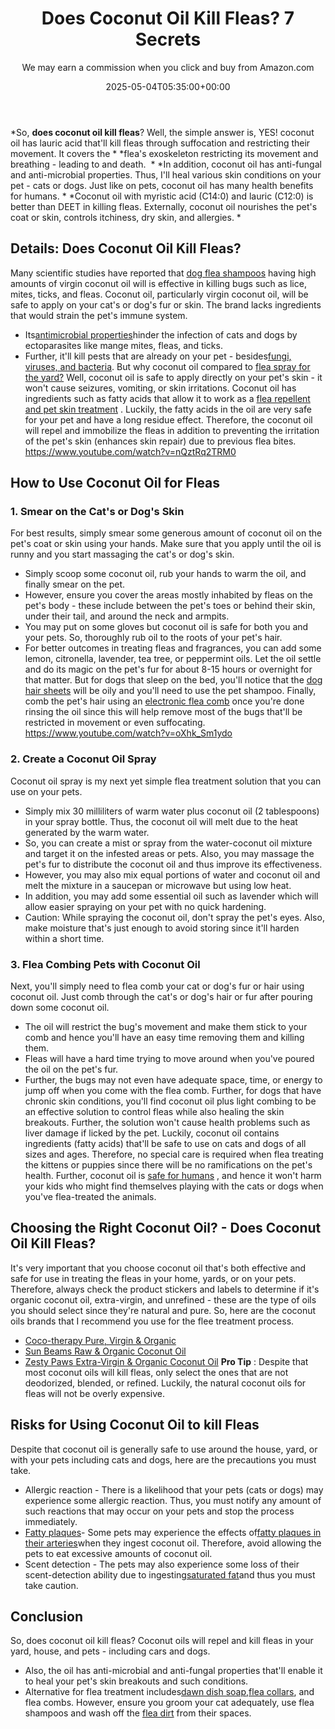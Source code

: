 ﻿---
author: We may earn a commission when you click and buy from Amazon.com
layout: post
title: Does Coconut Oil Kill Fleas? 7 Secrets
date: '2025-05-04T05:35:00+00:00'
categories:
- Fleas
- Guide
tags: []
slug: /does-coconut-oil-kill-fleas/
lastmod: 2025-05-07T12:21:26+03:00
---

*So, **does coconut oil kill fleas**? Well, the simple answer is, YES! coconut oil has lauric acid that'll kill fleas through suffocation and restricting their movement. It covers the *
*flea's exoskeleton restricting its movement and breathing - leading to and death.  *
*In addition, coconut oil has anti-fungal and anti-microbial properties. Thus, I'll heal various skin conditions on your pet - cats or dogs. Just like on pets, coconut oil has many health benefits for humans. *
*Coconut oil with myristic acid (C14:0) and lauric (C12:0) is better than DEET in killing fleas. Externally, coconut oil nourishes the pet's coat or skin, controls itchiness, dry skin, and allergies. *
## Details: Does Coconut Oil Kill Fleas?
Many scientific studies have reported that
[dog flea shampoos](https://pestpolicy.com/best-flea-shampoos-for-dogs/)
having high amounts of virgin coconut oil will is effective in killing bugs such as lice, mites, ticks, and fleas.
Coconut oil, particularly virgin coconut oil, will be safe to apply on your cat's or dog's fur or skin. The brand lacks ingredients that would strain the pet's immune system.
- Its[antimicrobial properties](https://nextgendog.com/wp-content/uploads/2016/03/34-ECTOPARASITICIDAL-EFFECT-OF-VIRGIN-COCONUT-Cocos-nucifera-OIL-SHAMPOO-IN-DOGS.pdf)hinder the infection of cats and dogs by ectoparasites like mange mites, fleas, and ticks.
- Further, it'll kill pests that are already on your pet - besides[fungi, viruses, and bacteria](https://www.ncbi.nlm.nih.gov/pmc/articles/PMC444260/).
But why coconut oil compared to
[flea spray for the yard?](https://pestpolicy.com/best-flea-spray-for-yard/)
Well, coconut oil is safe to apply directly on your pet's skin - it won't cause seizures, vomiting, or skin irritations.
Coconut oil has ingredients such as fatty acids that allow it to work as a
[flea repellent and pet skin treatment](https://www.wikihow.com/Use-Coconut-Oil-for-Flea-and-Skin-Treatment-on-Dogs)
. Luckily, the fatty acids in the oil are very safe for your pet and have a long residue effect.
Therefore, the coconut oil will repel and immobilize the fleas in addition to preventing the irritation of the pet's skin (enhances skin repair) due to previous flea bites.
https://www.youtube.com/watch?v=nQztRq2TRM0
## How to Use Coconut Oil for Fleas
### 1. Smear on the Cat's or Dog's Skin
For best results, simply smear some generous amount of coconut oil on the pet's coat or skin using your hands.
Make sure that you apply until the oil is runny and you start massaging the cat's or dog's skin.
- Simply scoop some coconut oil, rub your hands to warm the oil, and finally smear on the pet.
- However, ensure you cover the areas mostly inhabited by fleas on the pet's body - these include between the pet's toes or behind their skin, under their tail, and around the neck and armpits.
- You may put on some gloves but coconut oil is safe for both you and your pets. So, thoroughly rub oil to the roots of your pet's hair.
- For better outcomes in treating fleas and fragrances, you can add some lemon, citronella, lavender, tea tree, or peppermint oils.
Let the oil settle and do its magic on the pet's fur for about 8-15 hours or overnight for that matter. But for dogs that sleep on the bed, you'll notice that the
[dog hair sheets](https://pestpolicy.com/best-sheets-for-dog-hair/)
will be oily and you'll need to use the pet shampoo.
Finally, comb the pet's hair using an
[electronic flea comb](https://pestpolicy.com/best-electronic-flea-comb/)
once you're done rinsing the oil since this will help remove most of the bugs that'll be restricted in movement or even suffocating.
https://www.youtube.com/watch?v=oXhk_Sm1ydo
### 2. Create a Coconut Oil Spray
Coconut oil spray is my next yet simple flea treatment solution that you can use on your pets.
- Simply mix 30 milliliters of warm water plus coconut oil (2 tablespoons) in your spray bottle. Thus, the coconut oil will melt due to the heat generated by the warm water.
- So, you can create a mist or spray from the water-coconut oil mixture and target it on the infested areas or pets. Also, you may massage the pet's fur to distribute the coconut oil and thus improve its effectiveness.
- However, you may also mix equal portions of water and coconut oil and melt the mixture in a saucepan or microwave but using low heat.
- In addition, you may add some essential oil such as lavender which will allow easier spraying on your pet with no quick hardening.
- Caution: While spraying the coconut oil, don't spray the pet's eyes. Also, make moisture that's just enough to avoid storing since it'll harden within a short time.
### 3. Flea Combing Pets with Coconut Oil
Next, you'll simply need to flea comb your cat or dog's fur or hair using coconut oil. Just comb through the cat's or dog's hair or fur after pouring down some coconut oil.
- The oil will restrict the bug's movement and make them stick to your comb and hence you'll have an easy time removing them and killing them.
- Fleas will have a hard time trying to move around when you've poured the oil on the pet's fur.
- Further, the bugs may not even have adequate space, time, or energy to jump off when you come with the flea comb.
Further, for dogs that have chronic skin conditions, you'll find coconut oil plus light combing to be an effective solution to control fleas while also healing the skin breakouts.
Further, the solution won't cause health problems such as liver damage if licked by the pet.
Luckily, coconut oil contains ingredients (fatty acids) that'll be safe to use on cats and dogs of all sizes and ages.
Therefore, no special care is required when flea treating the kittens or puppies since there will be no ramifications on the pet's health.
Further, coconut oil is
[safe for humans](https://www.nytimes.com/2018/08/21/well/eat/coconut-oil-good-bad-health.html)
, and hence it won't harm your kids who might find themselves playing with the cats or dogs when you've flea-treated the animals.
## Choosing the Right Coconut Oil? - Does Coconut Oil Kill Fleas?
It's very important that you choose coconut oil that's both effective and safe for use in treating the fleas in your home, yards, or on your pets.
Therefore, always check the product stickers and labels to determine if it's organic coconut oil, extra-virgin, and unrefined - these are the type of oils you should select since they're natural and pure.
So, here are the coconut oils brands that I recommend you use for the flee treatment process.
- [Coco-therapy Pure, Virgin & Organic](https://www.amazon.com/dp/B002XAZZMS/?tag=p-policy-20)
- [Sun Beams Raw & Organic Coconut Oil](https://www.amazon.com/dp/B00M7PENFE/?tag=p-policy-20)
- [Zesty Paws Extra-Virgin & Organic Coconut Oil](https://www.amazon.com/dp/B072FTVVVW/?tag=p-policy-20)
**Pro Tip**
: Despite that most coconut oils will kill fleas, only select the ones that are not deodorized, blended, or refined. Luckily, the natural coconut oils for fleas will not be overly expensive.
## Risks for Using Coconut Oil to kill Fleas
Despite that coconut oil is generally safe to use around the house, yard, or with your pets including cats and dogs, here are the precautions you must take.
- Allergic reaction - There is a likelihood that your pets (cats or dogs) may experience some allergic reaction. Thus, you must notify any amount of such reactions that may occur on your pets and stop the process immediately.
- [Fatty plaques](https://www.ncbi.nlm.nih.gov/pubmed/5638638)- Some pets may experience the effects of[fatty plaques in their arteries](https://www.ncbi.nlm.nih.gov/pubmed/7462804)when they ingest coconut oil. Therefore, avoid allowing the pets to eat excessive amounts of coconut oil.
- Scent detection - The pets may also experience some loss of their scent-detection ability due to ingesting[saturated fat](https://www.ncbi.nlm.nih.gov/pubmed/12893164)and thus you must take caution.
## Conclusion
So, does coconut oil kill fleas? Coconut oils will repel and kill fleas in your yard, house, and pets - including cars and dogs.
- Also, the oil has anti-microbial and anti-fungal properties that'll enable it to heal your pet's skin breakouts and such conditions.
- Alternative for flea treatment includes[dawn dish soap](https://pestpolicy.com/dawn-dish-soap-for-fleas/),[flea collars](https://pestpolicy.com/best-flea-collars-for-dogs/), and flea combs.
However, ensure you groom your cat adequately, use flea shampoos and wash off the
[flea dirt](https://pestpolicy.com/what-is-flea-dirt/)
from their spaces.